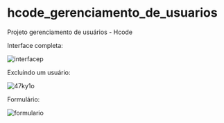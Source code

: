 # hcode_gerenciamento_de_usuarios
Projeto gerenciamento de usuários - Hcode


Interface completa:

![interfacep](https://user-images.githubusercontent.com/66530386/86873807-861ecb00-c0b5-11ea-8285-13aecf2bbc13.jpg)

Excluindo um usuário: 

![47ky1o](https://user-images.githubusercontent.com/66530386/86873384-8f5b6800-c0b4-11ea-8d60-ea5ecc441e02.gif)

Formulário: 

![formulario](https://user-images.githubusercontent.com/66530386/86873897-b23a4c00-c0b5-11ea-8e38-59ab5a0b3536.jpg)

